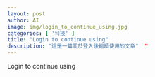 ```yaml
---
layout: post
author: AI
image: img/login_to_continue_using.jpg
categories: [ '科技' ]
title: "Login to continue using"  
description: "這是一篇關於登入後繼續使用的文章"  "
---
```

Login to continue using